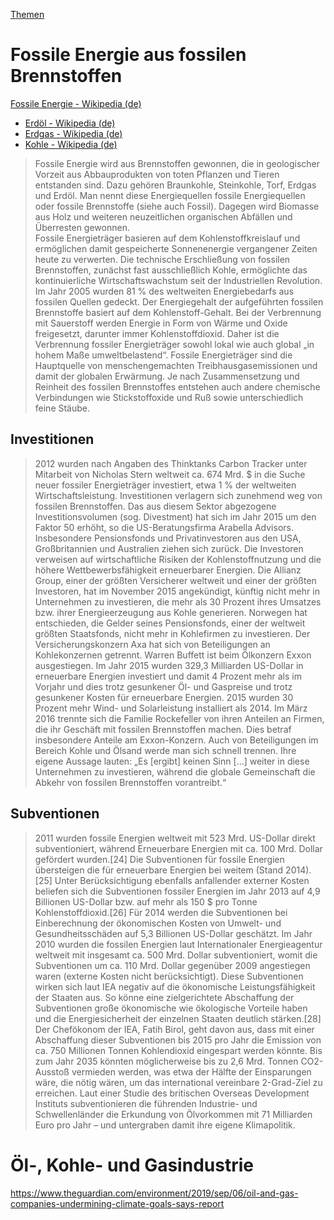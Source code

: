 [Themen](../themen.html)   

# Fossile Energie aus fossilen Brennstoffen

<a target="_blank" href="https://de.wikipedia.org/wiki/Fossile_Energie">Fossile Energie - Wikipedia (de)</a>   
* <a target="_blank" href="https://de.wikipedia.org/wiki/Erd%C3%B6l">Erdöl - Wikipedia (de)</a>   
* <a target="_blank" href="https://de.wikipedia.org/wiki/Erdgas">Erdgas - Wikipedia (de)</a>   
* <a target="_blank" href="https://de.wikipedia.org/wiki/Kohle">Kohle - Wikipedia (de)</a>   

> Fossile Energie wird aus Brennstoffen gewonnen, die in geologischer Vorzeit aus Abbauprodukten von toten Pflanzen und Tieren entstanden sind. Dazu gehören Braunkohle, Steinkohle, Torf, Erdgas und Erdöl. Man nennt diese Energiequellen fossile Energiequellen oder fossile Brennstoffe (siehe auch Fossil). Dagegen wird Biomasse aus Holz und weiteren neuzeitlichen organischen Abfällen und Überresten gewonnen.   
Fossile Energieträger basieren auf dem Kohlenstoffkreislauf und ermöglichen damit gespeicherte Sonnenenergie vergangener Zeiten heute zu verwerten. Die technische Erschließung von fossilen Brennstoffen, zunächst fast ausschließlich Kohle, ermöglichte das kontinuierliche Wirtschaftswachstum seit der Industriellen Revolution. Im Jahr 2005 wurden 81 % des weltweiten Energiebedarfs aus fossilen Quellen gedeckt.   Der Energiegehalt der aufgeführten fossilen Brennstoffe basiert auf dem Kohlenstoff-Gehalt. Bei der Verbrennung mit Sauerstoff werden Energie in Form von Wärme und Oxide freigesetzt, darunter immer Kohlenstoffdioxid. Daher ist die Verbrennung fossiler Energieträger sowohl lokal wie auch global „in hohem Maße umweltbelastend“. Fossile Energieträger sind die Hauptquelle von menschengemachten Treibhausgasemissionen und damit der globalen Erwärmung. Je nach Zusammensetzung und Reinheit des fossilen Brennstoffes entstehen auch andere chemische Verbindungen wie Stickstoffoxide und Ruß sowie unterschiedlich feine Stäube.

## Investitionen
> 2012 wurden nach Angaben des Thinktanks Carbon Tracker unter Mitarbeit von Nicholas Stern weltweit ca. 674 Mrd. $ in die Suche neuer fossiler Energieträger investiert, etwa 1 % der weltweiten Wirtschaftsleistung.
Investitionen verlagern sich zunehmend weg von fossilen Brennstoffen. Das aus diesem Sektor abgezogene Investitionsvolumen (sog. Divestment) hat sich im Jahr 2015 um den Faktor 50 erhöht, so die US-Beratungsfirma Arabella Advisors. Insbesondere Pensionsfonds und Privatinvestoren aus den USA, Großbritannien und Australien ziehen sich zurück. Die Investoren verweisen auf wirtschaftliche Risiken der Kohlenstoffnutzung und die höhere Wettbewerbsfähigkeit erneuerbarer Energien.
Die Allianz Group, einer der größten Versicherer weltweit und einer der größten Investoren, hat im November 2015 angekündigt, künftig nicht mehr in Unternehmen zu investieren, die mehr als 30 Prozent ihres Umsatzes bzw. ihrer Energieerzeugung aus Kohle generieren.
Norwegen hat entschieden, die Gelder seines Pensionsfonds, einer der weltweit größten Staatsfonds, nicht mehr in Kohlefirmen zu investieren. Der Versicherungskonzern Axa hat sich von Beteiligungen an Kohlekonzernen getrennt. Warren Buffett ist beim Ölkonzern Exxon ausgestiegen.
Im Jahr 2015 wurden 329,3 Milliarden US-Dollar in erneuerbare Energien investiert und damit 4 Prozent mehr als im Vorjahr und dies trotz gesunkener Öl- und Gaspreise und trotz gesunkener Kosten für erneuerbare Energien. 2015 wurden 30 Prozent mehr Wind- und Solarleistung installiert als 2014.
Im März 2016 trennte sich die Familie Rockefeller von ihren Anteilen an Firmen, die ihr Geschäft mit fossilen Brennstoffen machen. Dies betraf insbesondere Anteile am Exxon-Konzern. Auch von Beteiligungen im Bereich Kohle und Ölsand werde man sich schnell trennen. Ihre eigene Aussage lauten: „Es [ergibt] keinen Sinn [...] weiter in diese Unternehmen zu investieren, während die globale Gemeinschaft die Abkehr von fossilen Brennstoffen vorantreibt.“

## Subventionen
> 2011 wurden fossile Energien weltweit mit 523 Mrd. US-Dollar direkt subventioniert, während Erneuerbare Energien mit ca. 100 Mrd. Dollar gefördert wurden.[24] Die Subventionen für fossile Energien übersteigen die für erneuerbare Energien bei weitem (Stand 2014).[25] Unter Berücksichtigung ebenfalls anfallender externer Kosten beliefen sich die Subventionen fossiler Energien im Jahr 2013 auf 4,9 Billionen US-Dollar bzw. auf mehr als 150 $ pro Tonne Kohlenstoffdioxid.[26] Für 2014 werden die Subventionen bei Einberechnung der ökonomischen Kosten von Umwelt- und Gesundheitsschäden auf 5,3 Billionen US-Dollar geschätzt.
Im Jahr 2010 wurden die fossilen Energien laut Internationaler Energieagentur weltweit mit insgesamt ca. 500 Mrd. Dollar subventioniert, womit die Subventionen um ca. 110 Mrd. Dollar gegenüber 2009 angestiegen waren (externe Kosten nicht berücksichtigt). Diese Subventionen wirken sich laut IEA negativ auf die ökonomische Leistungsfähigkeit der Staaten aus. So könne eine zielgerichtete Abschaffung der Subventionen große ökonomische wie ökologische Vorteile haben und die Energiesicherheit der einzelnen Staaten deutlich stärken.[28] Der Chefökonom der IEA, Fatih Birol, geht davon aus, dass mit einer Abschaffung dieser Subventionen bis 2015 pro Jahr die Emission von ca. 750 Millionen Tonnen Kohlendioxid eingespart werden könnte. Bis zum Jahr 2035 könnten möglicherweise bis zu 2,6 Mrd. Tonnen CO2-Ausstoß vermieden werden, was etwa der Hälfte der Einsparungen wäre, die nötig wären, um das international vereinbare 2-Grad-Ziel zu erreichen.
Laut einer Studie des britischen Overseas Development Instituts subventionieren die führenden Industrie- und Schwellenländer die Erkundung von Ölvorkommen mit 71 Milliarden Euro pro Jahr – und untergraben damit ihre eigene Klimapolitik.

# Öl-, Kohle- und Gasindustrie

https://www.theguardian.com/environment/2019/sep/06/oil-and-gas-companies-undermining-climate-goals-says-report
